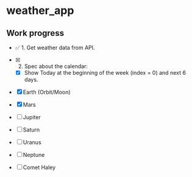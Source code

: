 # weather_app

## Work progress
 
- ✅ 1. Get weather data from API.
- [x] 2. Spec about the calendar:
    - [x] Show Today at the beginning of the week (index = 0) and next 6 days.
- [x] Earth (Orbit/Moon)
- [x] Mars
- [ ] Jupiter
- [ ] Saturn
- [ ] Uranus
- [ ] Neptune
- [ ] Comet Haley



